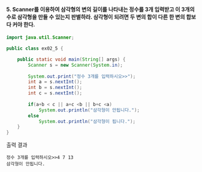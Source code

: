 #### 5. Scanner를 이용하여 삼각형의 변의 길이를 나타내는 정수를 3개 입력받고 이 3개의 수로 삼각형을 만들 수 있는지 판별하라. 삼각형이 되려면 두 변의 합이 다른 한 변의 합보다 커야 한다.

```java
import java.util.Scanner;

public class ex02_5 {

	public static void main(String[] args) {
		Scanner s = new Scanner(System.in);
		
		System.out.print("정수 3개를 입력하시오>>");
		int a = s.nextInt();
		int b = s.nextInt();
		int c = s.nextInt();
		
		if(a+b < c || a+c <b || b+c <a)
			System.out.println("삼각형이 안됩니다.");
		else
			System.out.println("삼각형이 됩니다.");
	}
}
```
출력 결과
```
정수 3개를 입력하시오>>4 7 13
삼각형이 안됩니다.
```

